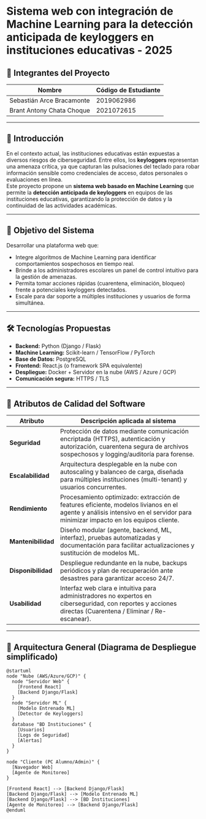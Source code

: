 # Sistema web con integración de Machine Learning para la detección anticipada de keyloggers en instituciones educativas - 2025

## 👥 Integrantes del Proyecto
| Nombre | Código de Estudiante |
|--------|----------------------|
| Sebastián Arce Bracamonte | 2019062986 |
| Brant Antony Chata Choque | 2021072615 |

---

## 📌 Introducción
En el contexto actual, las instituciones educativas están expuestas a diversos riesgos de ciberseguridad. Entre ellos, los **keyloggers** representan una amenaza crítica, ya que capturan las pulsaciones del teclado para robar información sensible como credenciales de acceso, datos personales o evaluaciones en línea.  
Este proyecto propone un **sistema web basado en Machine Learning** que permite la **detección anticipada de keyloggers** en equipos de las instituciones educativas, garantizando la protección de datos y la continuidad de las actividades académicas.

---

## 🎯 Objetivo del Sistema
Desarrollar una plataforma web que:
- Integre algoritmos de Machine Learning para identificar comportamientos sospechosos en tiempo real.
- Brinde a los administradores escolares un panel de control intuitivo para la gestión de amenazas.
- Permita tomar acciones rápidas (cuarentena, eliminación, bloqueo) frente a potenciales keyloggers detectados.
- Escale para dar soporte a múltiples instituciones y usuarios de forma simultánea.

---

## 🛠️ Tecnologías Propuestas
- **Backend:** Python (Django / Flask)
- **Machine Learning:** Scikit-learn / TensorFlow / PyTorch
- **Base de Datos:** PostgreSQL
- **Frontend:** React.js (o framework SPA equivalente)
- **Despliegue:** Docker + Servidor en la nube (AWS / Azure / GCP)
- **Comunicación segura:** HTTPS / TLS

---

## 🧩 Atributos de Calidad del Software

| Atributo       | Descripción aplicada al sistema |
|----------------|---------------------------------|
| **Seguridad**  | Protección de datos mediante comunicación encriptada (HTTPS), autenticación y autorización, cuarentena segura de archivos sospechosos y logging/auditoría para forense. |
| **Escalabilidad** | Arquitectura desplegable en la nube con autoscaling y balanceo de carga, diseñada para múltiples instituciones (multi-tenant) y usuarios concurrentes. |
| **Rendimiento** | Procesamiento optimizado: extracción de features eficiente, modelos livianos en el agente y análisis intensivo en el servidor para minimizar impacto en los equipos cliente. |
| **Mantenibilidad** | Diseño modular (agente, backend, ML, interfaz), pruebas automatizadas y documentación para facilitar actualizaciones y sustitución de modelos ML. |
| **Disponibilidad** | Despliegue redundante en la nube, backups periódicos y plan de recuperación ante desastres para garantizar acceso 24/7. |
| **Usabilidad** | Interfaz web clara e intuitiva para administradores no expertos en ciberseguridad, con reportes y acciones directas (Cuarentena / Eliminar / Re-escanear). |

---

## 📐 Arquitectura General (Diagrama de Despliegue simplificado)

```plantuml
@startuml
node "Nube (AWS/Azure/GCP)" {
  node "Servidor Web" {
    [Frontend React]
    [Backend Django/Flask]
  }
  node "Servidor ML" {
    [Modelo Entrenado ML]
    [Detector de Keyloggers]
  }
  database "BD Instituciones" {
    [Usuarios]
    [Logs de Seguridad]
    [Alertas]
  }
}

node "Cliente (PC Alumno/Admin)" {
  [Navegador Web]
  [Agente de Monitoreo]
}

[Frontend React] --> [Backend Django/Flask]
[Backend Django/Flask] --> [Modelo Entrenado ML]
[Backend Django/Flask] --> [BD Instituciones]
[Agente de Monitoreo] --> [Backend Django/Flask]
@enduml
